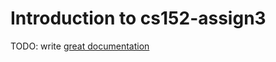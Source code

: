# Introduction to cs152-assign3

TODO: write [great documentation](http://jacobian.org/writing/what-to-write/)
